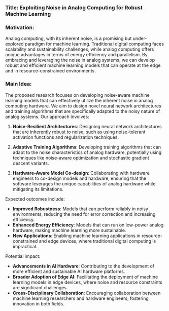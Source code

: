 ### Title: Exploiting Noise in Analog Computing for Robust Machine Learning

### Motivation:
Analog computing, with its inherent noise, is a promising but under-explored paradigm for machine learning. Traditional digital computing faces scalability and sustainability challenges, while analog computing offers unique advantages in terms of energy efficiency and parallelism. By embracing and leveraging the noise in analog systems, we can develop robust and efficient machine learning models that can operate at the edge and in resource-constrained environments.

### Main Idea:
The proposed research focuses on developing noise-aware machine learning models that can effectively utilize the inherent noise in analog computing hardware. We aim to design novel neural network architectures and training algorithms that are specifically adapted to the noisy nature of analog systems. Our approach involves:

1. **Noise-Resilient Architectures**: Designing neural network architectures that are inherently robust to noise, such as using noise-tolerant activation functions and regularization techniques.

2. **Adaptive Training Algorithms**: Developing training algorithms that can adapt to the noise characteristics of analog hardware, potentially using techniques like noise-aware optimization and stochastic gradient descent variants.

3. **Hardware-Aware Model Co-design**: Collaborating with hardware engineers to co-design models and hardware, ensuring that the software leverages the unique capabilities of analog hardware while mitigating its limitations.

Expected outcomes include:

- **Improved Robustness**: Models that can perform reliably in noisy environments, reducing the need for error correction and increasing efficiency.
- **Enhanced Energy Efficiency**: Models that can run on low-power analog hardware, making machine learning more sustainable.
- **New Applications**: Enabling machine learning applications in resource-constrained and edge devices, where traditional digital computing is impractical.

Potential impact:

- **Advancements in AI Hardware**: Contributing to the development of more efficient and sustainable AI hardware platforms.
- **Broader Adoption of Edge AI**: Facilitating the deployment of machine learning models in edge devices, where noise and resource constraints are significant challenges.
- **Cross-Disciplinary Collaboration**: Encouraging collaboration between machine learning researchers and hardware engineers, fostering innovation in both fields.